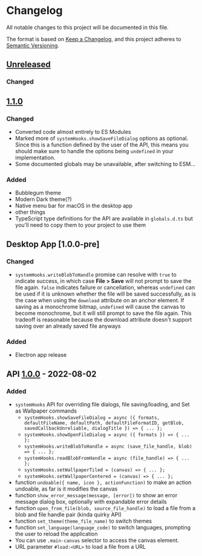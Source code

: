 # Changelog
All notable changes to this project will be documented in this file.

The format is based on [Keep a Changelog](https://keepachangelog.com/en/1.0.0/),
and this project adheres to [Semantic Versioning](https://semver.org/spec/v2.0.0.html).

## [Unreleased]

### Changed



## [1.1.0]

### Changed
- Converted code almost entirely to ES Modules
- Marked more of `systemHooks.showSaveFileDialog` options as optional. Since this is a function defined by the user of the API, this means you should make sure to handle the options being `undefined` in your implementation.
- Some documented globals may be unavailable, after switching to ESM...

### Added
- Bubblegum theme
- Modern Dark theme(?)
- Native menu bar for macOS in the desktop app
- other things
- TypeScript type definitions for the API are available in `globals.d.ts` but you'll need to copy them to your project to use them

## Desktop App [1.0.0-pre]

### Changed
- `systemHooks.writeBlobToHandle` promise can resolve with `true` to indicate success, in which case **File > Save** will not prompt to save the file again. `false` indicates failure or cancellation, whereas `undefined` can be used if it is unknown whether the file will be saved successfully, as is the case when using the `download` attribute on an anchor element. If saving as a monochrome bitmap, `undefined` will cause the canvas to become monochrome, but it will still prompt to save the file again. This tradeoff is reasonable because the download attribute doesn't support saving over an already saved file anyways

### Added
- Electron app release

## API [1.0.0] - 2022-08-02
### Added
- `systemHooks` API for overriding file dialogs, file saving/loading, and Set as Wallpaper commands
	- `systemHooks.showSaveFileDialog = async ({ formats, defaultFileName, defaultPath, defaultFileFormatID, getBlob, savedCallbackUnreliable, dialogTitle }) => { ... };`
	- `systemHooks.showOpenFileDialog = async ({ formats }) => { ... };`
	- `systemHooks.writeBlobToHandle = async (save_file_handle, blob) => { ... };`
	- `systemHooks.readBlobFromHandle = async (file_handle) => { ... };`
	- `systemHooks.setWallpaperTiled = (canvas) => { ... };`
	- `systemHooks.setWallpaperCentered = (canvas) => { ... };`
- function `undoable({ name, icon }, actionFunction)` to make an action undoable, as far is it modifies the canvas
- function `show_error_message(message, [error])` to show an error message dialog box, optionally with expandable error details
- function `open_from_file(blob, source_file_handle)` to load a file from a blob and file handle pair (kinda quirky API)
- function `set_theme(theme_file_name)` to switch themes
- function `set_language(language_code)` to switch languages, prompting the user to reload the application
- You can use `.main-canvas` selector to access the canvas element.
- URL parameter `#load:<URL>` to load a file from a URL

[Unreleased]: https://github.com/1j01/jspaint/compare/v1.0.0...HEAD
[1.1.0]: https://github.com/1j01/jspaint/compare/v1.0.0...v1.1.0
[1.0.0]: https://github.com/1j01/jspaint/releases/tag/v1.0.0
